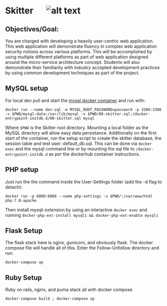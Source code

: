 # Skitter &emsp; ![alt text](https://travis-ci.org/BrysonMcI/Skitter.svg?branch=master "Master Build Status")

## Objectives/Goal:
You are charged with developing a heavily user-centric web application. This web application will demonstrate fluency in complex web application security notions across various platforms. This will be accomplished by using multiple different platforms as part of web application designed around the micro-service architecture concept. Students will also demonstrate their familiarity with industry accepted development practices by using common development techniques as part of the project. 

## MySQL setup
For local dev pull and start the [mysql docker container](https://hub.docker.com/_/mysql/) and run with:

`docker run --name dev-sql -e MYSQL_ROOT_PASSWORD=password -p 3306:3306 -v $PWD/mysql-data:/var/lib/mysql -v $PWD/00-skitter.sql:/docker-entrypoint-initdb.d/00-skitter.sql mysql`

Where `$PWD` is the Skitter root directory. Mounting a local folder as the MySQL directory will allow easy data persistance.
Additionally on the first start of the container, run the setup script to create the skitter database, the session table and test user: default_db.sql. 
This can be done via `docker exec` and the mysql command line or by mounting the sql file to `/docker-entrypoint-initdb.d` as per the dockerhub container instructions.

## PHP setup
Just run the the command inside the User-Settings folder (add the -d flag to detach):

`docker run -p 6000:6000 --name php-settings -v $PWD/:/var/www/html php:7.0-apache`

Then install mysqli extension by using an interactive `docker exec` and running `docker-php-ext-install mysqli && docker-php-ext-enable mysqli`

## Flask Setup
The flask stack here is nginx, gunicorn, and obviously flask. The docker compose file will handle all of this. Enter the Follow-Unfollow directory and run:

`docker-compose up`

## Ruby Setup
Ruby on rails, nginx, and puma stack all with docker compose.

`docker-compose build ; docker-compose up`